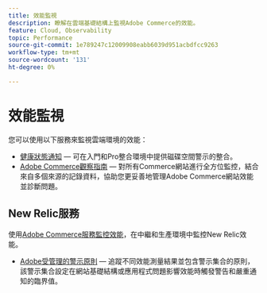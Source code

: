 ```yaml
---
title: 效能監視
description: 瞭解在雲端基礎結構上監視Adobe Commerce的效能。
feature: Cloud, Observability
topic: Performance
source-git-commit: 1e789247c12009908eabb6039d951acbdfcc9263
workflow-type: tm+mt
source-wordcount: '131'
ht-degree: 0%

---
```


# 效能監視

您可以使用以下服務來監視雲端環境的效能：

- [健康狀態通知](../integrations/health-notifications.md) — 可在入門和Pro整合環境中提供磁碟空間警示的整合。
- [Adobe Commerce觀察指南](https://experienceleague.adobe.com/docs/commerce-operations/tools/observation-for-adobe-commerce/intro.html) — 對所有Commerce網站進行全方位監控，結合來自多個來源的記錄資料，協助您更妥善地管理Adobe Commerce網站效能並診斷問題。

## New Relic服務

使用[Adobe Commerce服務監控效能](new-relic-service.md)，在中繼和生產環境中監控New Relic效能。

- [Adobe受管理的警示原則](investigate-performance.md#monitor-performance-with-managed-alerts) — 追蹤不同效能測量結果並包含警示集合的原則，該警示集合設定在網站基礎結構或應用程式問題影響效能時觸發警告和嚴重通知的臨界值。

